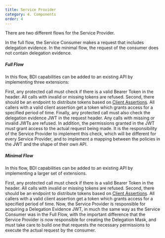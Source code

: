 ```yaml
---
title: Service Provider
category: 4. Components
order: 4
---
```


There are two different flows for the Service Provider.

In the full flow, the Service Consumer makes a request that includes delegation evidence. In the minimal flow, the request of the consumer does not contain delegation evidence.

##### Full Flow

In this flow, BDI capabilities can be added to an existing API by implementing three extensions:

First, any protected call must check if there is a valid Bearer Token in the header. All calls with invalid or missing tokens are refused.
Second, there should be an endpoint to distribute tokens based on [Client Assertions](glossary#client-assertion). All callers with a valid client assertion get a token which grants access for a specified period of time.
Finally, any protected call must also check the delegation evidence JWT in the request header. Any calls with missing or invalid JWTs are refused. In addition, the permissions granted in the JWT must grant access to the actual request being made. It is the responsibility of the Service Provider to implement this check, which will be different for every Service Provider, and to implement a mapping between the policies in the JWT and the shape of their own API.

##### Minimal Flow

In this flow, BDI capabilities can be added to an existing API by implementing a larger set of extensions.

First, any protected call must check if there is a valid Bearer Token in the header. All calls with invalid or missing tokens are refused.
Second, there should be an endpoint to distribute tokens based on [Client Assertions](glossary#client-assertion). All callers with a valid client assertion get a token which grants access for a specified period of time.
Now, the Service Provider is responsible for acquiring a Delegation Evidence JWT, in much the same way as the Service Consumer was in the Full Flow, with the important difference that the Service Provider is now responsible for creating the Delegation Mask, and must take care to build one that requests the necessary permissions to execute the actual request by the consumer.
